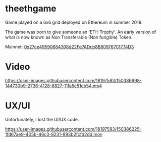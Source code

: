 # theethgame
Game played on a 6x6 grid deployed on Ethereum in summer 2018.

The game was born to give someone an 'ETH Trophy'. An early version of what is now known as Non Transferable (Non fungible) Token.

Mainnet: [0x27ce49590684308d22Fe7ADcb8B80976701774D3](https://etherscan.io/address/0x27ce49590684308d22Fe7ADcb8B80976701774D3)


# Video


https://user-images.githubusercontent.com/18197583/150386998-144730b9-2736-4128-8827-11fa5c51cb54.mp4



# UX/UI
Unfortunately, I lost the UI/UX code.

https://user-images.githubusercontent.com/18197583/150386225-1fd67ae9-405b-46c3-8231-893b2fcfd2dd.mov





